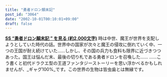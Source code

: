 ```yaml
---
title: "勇者ドロン顛末記"
post_id: "3064"
date: "2002-10-01T00:10:01+09:00"
draft: false
---
```



**[SS “勇者ドロン顛末記 ” を見る (約2,000文字)](/tag/doron)** 時は中世、魔王が世界を支配しようとしていた時代の話。世界中の国家が次々と魔王の侵攻に倒れていく中、一つの王国が耐え続けていた……しかし、その国の兵力も食料も限界に近づきつつあった。国王は悩んだ末、最後の切り札である勇者ドロンを召喚した…… ……こう書くと初代ドラクエ型の王道ファンタジーストーリーを思い浮かべるかもしれませんが、_ギャグ100%_です。この世界の生物は皆虫歯とは無縁です。
